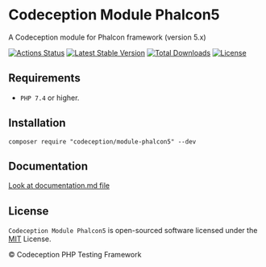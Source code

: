 # Codeception Module Phalcon5

A Codeception module for Phalcon framework (version 5.x)

[![Actions Status](https://github.com/Codeception/module-phalcon5/workflows/CI/badge.svg)](https://github.com/Codeception/module-phalcon5/actions)
[![Latest Stable Version](https://poser.pugx.org/codeception/module-phalcon5/v/stable)](https://github.com/Codeception/module-phalcon5/releases)
[![Total Downloads](https://poser.pugx.org/codeception/module-phalcon5/downloads)](https://packagist.org/packages/codeception/module-phalcon5)
[![License](https://poser.pugx.org/codeception/module-phalcon5/license)](/LICENSE)

## Requirements

* `PHP 7.4` or higher.

## Installation

```
composer require "codeception/module-phalcon5" --dev
```

## Documentation

<a href="documentation.md">Look at documentation.md file</a>

## License

`Codeception Module Phalcon5` is open-sourced software licensed under the [MIT](/LICENSE) License.

© Codeception PHP Testing Framework
